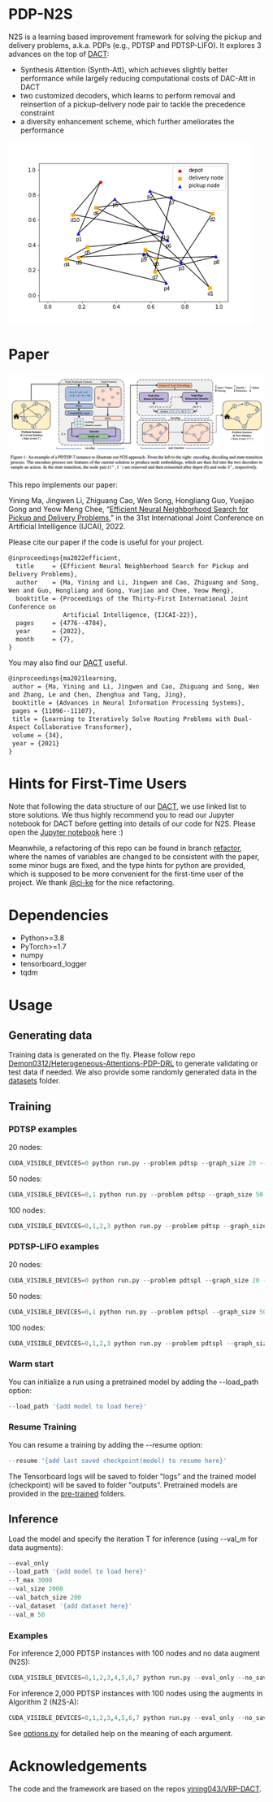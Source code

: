 # PDP-N2S
N2S is a learning based improvement framework for solving the pickup and delivery problems, a.k.a. PDPs (e.g., PDTSP and PDTSP-LIFO).
It explores 3 advances on the top of [DACT](https://github.com/yining043/VRP-DACT):
- Synthesis Attention (Synth-Att), which achieves slightly better performance while largely reducing computational costs of DAC-Att in DACT
- two customized decoders, which learns to perform removal and reinsertion of a pickup-delivery node pair to tackle the precedence constraint
- a diversity enhancement scheme, which further ameliorates the performance

![](pdp.gif)

# Paper
![architecture](framework.jpg)

This repo implements our paper:

Yining Ma, Jingwen Li, Zhiguang Cao, Wen Song, Hongliang Guo, Yuejiao Gong and Yeow Meng Chee, “[Efficient Neural Neighborhood Search for Pickup and Delivery Problems](https://arxiv.org/abs/2204.11399),” in the 31st International Joint Conference on Artificial Intelligence (IJCAI), 2022.

Please cite our paper if the code is useful for your project.
```
@inproceedings{ma2022efficient,
  title     = {Efficient Neural Neighborhood Search for Pickup and Delivery Problems},
  author    = {Ma, Yining and Li, Jingwen and Cao, Zhiguang and Song, Wen and Guo, Hongliang and Gong, Yuejiao and Chee, Yeow Meng},
  booktitle = {Proceedings of the Thirty-First International Joint Conference on
               Artificial Intelligence, {IJCAI-22}},
  pages     = {4776--4784},
  year      = {2022},
  month     = {7},
}

```
You may also find our [DACT](https://github.com/yining043/VRP-DACT) useful.
```
@inproceedings{ma2021learning,
 author = {Ma, Yining and Li, Jingwen and Cao, Zhiguang and Song, Wen and Zhang, Le and Chen, Zhenghua and Tang, Jing},
 booktitle = {Advances in Neural Information Processing Systems},
 pages = {11096--11107},
 title = {Learning to Iteratively Solve Routing Problems with Dual-Aspect Collaborative Transformer},
 volume = {34},
 year = {2021}
}

```

# Hints for First-Time Users
Note that following the data structure of our [DACT](https://github.com/yining043/VRP-DACT), we use linked list to store solutions. We thus highly recommend you to read our Jupyter notebook for DACT before getting into details of our code for N2S. Please open the [Jupyter notebook](https://github.com/yining043/VRP-DACT/blob/main/Play_with_DACT.ipynb) here :)

Meanwhile, a refactoring of this repo can be found in branch [refactor](https://github.com/yining043/PDP-N2S/tree/refactor), where the names of variables are changed to be consistent with the paper, some minor bugs are fixed, and the type hints for python are provided, which is supposed to be more convenient for the first-time user of the project. We thank [@ci-ke](https://github.com/ci-ke) for the nice refactoring.


# Dependencies
* Python>=3.8
* PyTorch>=1.7
* numpy
* tensorboard_logger
* tqdm

# Usage
## Generating data
Training data is generated on the fly. Please follow repo [Demon0312/Heterogeneous-Attentions-PDP-DRL](https://github.com/Demon0312/Heterogeneous-Attentions-PDP-DRL) to generate validating or test data if needed. We also provide some randomly generated data in the  [datasets](./datasets) folder.

## Training
### PDTSP examples
20 nodes:
```python
CUDA_VISIBLE_DEVICES=0 python run.py --problem pdtsp --graph_size 20 --warm_up 2 --max_grad_norm 0.05 --val_m 1 --val_dataset './datasets/pdp_20.pkl' --run_name 'example_training_PDTSP20'
```

50 nodes:
```python
CUDA_VISIBLE_DEVICES=0,1 python run.py --problem pdtsp --graph_size 50 --warm_up 1.5 --max_grad_norm 0.15 --val_m 1 --val_dataset './datasets/pdp_50.pkl' --run_name 'example_training_PDTSP50'
```

100 nodes:
```python
CUDA_VISIBLE_DEVICES=0,1,2,3 python run.py --problem pdtsp --graph_size 100 --warm_up 1 --max_grad_norm 0.3 --val_m 1 --val_dataset './datasets/pdp_100.pkl' --run_name 'example_training_PDTSP100'
```
### PDTSP-LIFO examples
20 nodes:
```python
CUDA_VISIBLE_DEVICES=0 python run.py --problem pdtspl --graph_size 20 --warm_up 2 --max_grad_norm 0.05 --val_m 1 --val_dataset './datasets/pdp_20.pkl' --run_name 'example_training_PDTSPL20'
```

50 nodes:
```python
CUDA_VISIBLE_DEVICES=0,1 python run.py --problem pdtspl --graph_size 50 --warm_up 1.5 --max_grad_norm 0.15 --val_m 1 --val_dataset './datasets/pdp_50.pkl' --run_name 'example_training_PDTSPL50'
```

100 nodes:
```python
CUDA_VISIBLE_DEVICES=0,1,2,3 python run.py --problem pdtspl --graph_size 100 --warm_up 1 --max_grad_norm 0.3 --val_m 1 --val_dataset './datasets/pdp_100.pkl' --run_name 'example_training_PDTSPL100'
```

### Warm start
You can initialize a run using a pretrained model by adding the --load_path option:
```python
--load_path '{add model to load here}'
```
### Resume Training
You can resume a training by adding the --resume option:
```python
--resume '{add last saved checkpoint(model) to resume here}'
```
The Tensorboard logs will be saved to folder "logs" and the trained model (checkpoint) will be saved to folder "outputs". Pretrained models are provided in the [pre-trained](./pre-trained) folders.

## Inference
Load the model and specify the iteration T for inference (using --val_m for data augments):

```python
--eval_only 
--load_path '{add model to load here}'
--T_max 3000 
--val_size 2000 
--val_batch_size 200 
--val_dataset '{add dataset here}' 
--val_m 50
```

### Examples
For inference 2,000 PDTSP instances with 100 nodes and no data augment (N2S):
```python
CUDA_VISIBLE_DEVICES=0,1,2,3,4,5,6,7 python run.py --eval_only --no_saving --no_tb --problem pdtsp --graph_size 100 --val_m 1 --val_dataset './datasets/pdp_100.pkl' --load_path 'pre-trained/pdtsp/100/epoch-195.pt' --val_size 2000 --val_batch_size 2000 --T_max 3000
```
For inference 2,000 PDTSP instances with 100 nodes using the augments in Algorithm 2 (N2S-A):
```python
CUDA_VISIBLE_DEVICES=0,1,2,3,4,5,6,7 python run.py --eval_only --no_saving --no_tb --problem pdtsp --graph_size 100 --val_m 50 --val_dataset './datasets/pdp_100.pkl' --load_path 'pre-trained/pdtsp/100/epoch-195.pt' --val_size 2000 --val_batch_size 200 --T_max 3000
```
See [options.py](./options.py) for detailed help on the meaning of each argument.

# Acknowledgements
The code and the framework are based on the repos [yining043/VRP-DACT](https://github.com/yining043/VRP-DACT).
